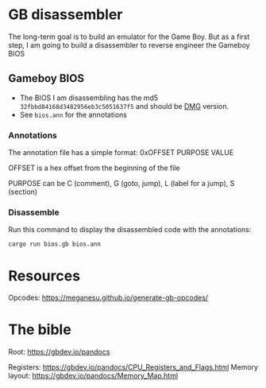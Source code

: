 # GB disassembler

The long-term goal is to build an emulator for the Game Boy. But as a first step, I am going to build a disassembler to reverse engineer the Gameboy BIOS

## Gameboy BIOS

- The BIOS I am disassembling has the md5 `32fbbd84168d3482956eb3c5051637f5` and should be [DMG](https://gbdev.io/pandocs/Power_Up_Sequence.html) version.
- See `bios.ann` for the annotations

### Annotations

The annotation file has a simple format:
0xOFFSET PURPOSE VALUE

OFFSET is a hex offset from the beginning of the file

PURPOSE can be C (comment), G (goto, jump), L (label for a jump), S (section)

### Disassemble

Run this command to display the disassembled code with the annotations:

```shell
cargo run bios.gb bios.ann
```

# Resources

Opcodes: https://meganesu.github.io/generate-gb-opcodes/

# The bible

Root: https://gbdev.io/pandocs

Registers: https://gbdev.io/pandocs/CPU_Registers_and_Flags.html
Memory layout: https://gbdev.io/pandocs/Memory_Map.html

